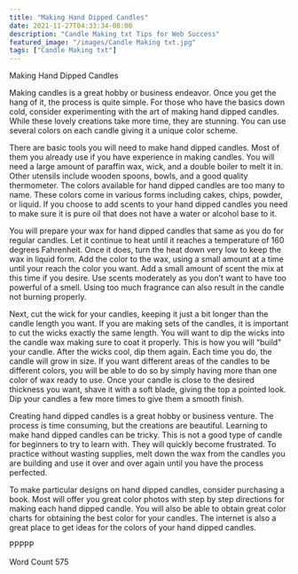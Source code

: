 ```yaml
---
title: "Making Hand Dipped Candles"
date: 2021-11-27T04:33:34-08:00
description: "Candle Making txt Tips for Web Success"
featured_image: "/images/Candle Making txt.jpg"
tags: ["Candle Making txt"]
---
```


Making Hand Dipped Candles

Making candles is a great hobby or business endeavor. Once you get the hang of it, the process is quite simple. For those who have the basics down cold, consider experimenting with the art of making hand dipped candles. While these lovely creations take more time, they are stunning. You can use several colors on each candle giving it a unique color scheme. 

There are basic tools you will need to make hand dipped candles. Most of them you already use if you have experience in making candles. You will need a large amount of paraffin wax, wick, and a double boiler to melt it in. Other utensils include wooden spoons, bowls, and a good quality thermometer. The colors available for hand dipped candles are too many to name. These colors come in various forms including cakes, chips, powder, or liquid. If you choose to add scents to your hand dipped candles you need to make sure it is pure oil that does not have a water or alcohol base to it. 

You will prepare your wax for hand dipped candles that same as you do for regular candles. Let it continue to heat until it reaches a temperature of 160 degrees Fahrenheit. Once it does, turn the heat down very low to keep the wax in liquid form. Add the color to the wax, using a small amount at a time until your reach the color you want. Add a small amount of scent the mix at this time if you desire. Use scents moderately as you don’t want to have too powerful of a smell. Using too much fragrance can also result in the candle not burning properly. 

Next, cut the wick for your candles, keeping it just a bit longer than the candle length you want. If you are making sets of the candles, it is important to cut the wicks exactly the same length. You will want to dip the wicks into the candle wax making sure to coat it properly. This is how you will “build” your candle. After the wicks cool, dip them again. Each time you do, the candle will grow in size. If you want different areas of the candles to be different colors, you will be able to do so by simply having more than one color of wax ready to use. Once your candle is close to the desired thickness you want, shave it with a soft blade, giving the top a pointed look. Dip your candles a few more times to give them a smooth finish. 

Creating hand dipped candles is a great hobby or business venture. The process is time consuming, but the creations are beautiful. Learning to make hand dipped candles can be tricky. This is not a good type of candle for beginners to try to learn with. They will quickly become frustrated. To practice without wasting supplies, melt down the wax from the candles you are building and use it over and over again until you have the process perfected. 

To make particular designs on hand dipped candles, consider purchasing a book. Most will offer you great color photos with step by step directions for making each hand dipped candle. You will also be able to obtain great color charts for obtaining the best color for your candles. The internet is also a great place to get ideas for the colors of your hand dipped candles. 

PPPPP

Word Count 575

